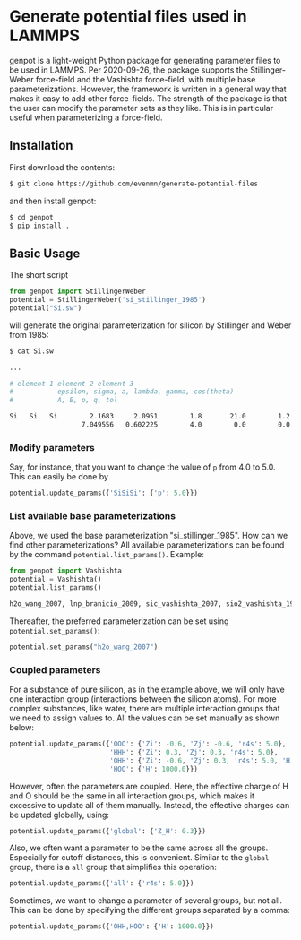 # Generate potential files used in LAMMPS
genpot is a light-weight Python package for generating parameter files to be used in LAMMPS. Per 2020-09-26, the package supports the Stillinger-Weber force-field and the Vashishta force-field, with multiple base parameterizations. However, the framework is written in a general way that makes it easy to add other force-fields. The strength of the package is that the user can modify the parameter sets as they like. This is in particular useful when parameterizing a force-field.

## Installation
First download the contents:
``` bash
$ git clone https://github.com/evenmn/generate-potential-files
```
and then install genpot:
``` bash
$ cd genpot
$ pip install .
```

## Basic Usage
The short script
``` python
from genpot import StillingerWeber
potential = StillingerWeber('si_stillinger_1985')
potential("Si.sw")
```
will generate the original parameterization for silicon by Stillinger and Weber from 1985:
``` bash
$ cat Si.sw

...

# element 1 element 2 element 3
#           epsilon, sigma, a, lambda, gamma, cos(theta)
#           A, B, p, q, tol

Si   Si   Si        2.1683     2.0951        1.8       21.0        1.2  -0.333333
                  7.049556   0.602225        4.0        0.0        0.0

```
### Modify parameters
Say, for instance, that you want to change the value of ```p``` from 4.0 to 5.0. This can easily be done by
``` python
potential.update_params({'SiSiSi': {'p': 5.0}})
```

### List available base parameterizations
Above, we used the base parameterization "si_stillinger_1985". How can we find other parameterizations? All available parameterizations can be found by the command ```potential.list_params()```. Example:
``` python
from genpot import Vashishta
potential = Vashishta()
potential.list_params()
```
``` bash
h2o_wang_2007, lnp_branicio_2009, sic_vashishta_2007, sio2_vashishta_1990
```
Thereafter, the preferred parameterization can be set using ```potential.set_params()```:
``` python
potential.set_params("h2o_wang_2007")
```

### Coupled parameters
For a substance of pure silicon, as in the example above, we will only have one interaction group (interactions between the silicon atoms). For more complex substances, like water, there are multiple interaction groups that we need to assign values to. All the values can be set manually as shown below:
``` python
potential.update_params({'OOO': {'Zi': -0.6, 'Zj': -0.6, 'r4s': 5.0},
                         'HHH': {'Zi': 0.3, 'Zj': 0.3, 'r4s': 5.0},
                         'OHH': {'Zi': -0.6, 'Zj': 0.3, 'r4s': 5.0, 'H': 1000.0},
                         'HOO': {'H': 1000.0}})
```
However, often the parameters are coupled. Here, the effective charge of H and O should be the same in all interaction groups, which makes it excessive to update all of them manually. Instead, the effective charges can be updated globally, using:
``` python
potential.update_params({'global': {'Z_H': 0.3}})
```
Also, we often want a parameter to be the same across all the groups. Especially for cutoff distances, this is convenient. Similar to the ```global``` group, there is a ```all``` group that simplifies this operation:
``` python
potential.update_params({'all': {'r4s': 5.0}})
```
Sometimes, we want to change a parameter of several groups, but not all. This can be done by specifying the different groups separated by a comma:
``` python
potential.update_params({'OHH,HOO': {'H': 1000.0}})
```
